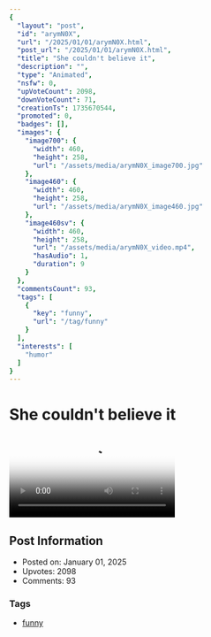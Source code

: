 ```yaml
---
{
  "layout": "post",
  "id": "arymN0X",
  "url": "/2025/01/01/arymN0X.html",
  "post_url": "/2025/01/01/arymN0X.html",
  "title": "She couldn't believe it",
  "description": "",
  "type": "Animated",
  "nsfw": 0,
  "upVoteCount": 2098,
  "downVoteCount": 71,
  "creationTs": 1735670544,
  "promoted": 0,
  "badges": [],
  "images": {
    "image700": {
      "width": 460,
      "height": 258,
      "url": "/assets/media/arymN0X_image700.jpg"
    },
    "image460": {
      "width": 460,
      "height": 258,
      "url": "/assets/media/arymN0X_image460.jpg"
    },
    "image460sv": {
      "width": 460,
      "height": 258,
      "url": "/assets/media/arymN0X_video.mp4",
      "hasAudio": 1,
      "duration": 9
    }
  },
  "commentsCount": 93,
  "tags": [
    {
      "key": "funny",
      "url": "/tag/funny"
    }
  ],
  "interests": [
    "humor"
  ]
}
---
```


# She couldn't believe it

<video controls playsinline loop poster="/assets/media/arymN0X_image460.jpg">
  <source src="/assets/media/arymN0X_video.mp4" type="video/mp4">
  Your browser does not support the video tag.
</video>

## Post Information

- Posted on: January 01, 2025
- Upvotes: 2098
- Comments: 93

### Tags

- [funny](/tag/funny)
